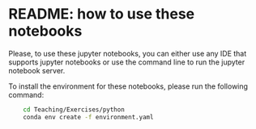 # README: how to use these notebooks

Please, to use these jupyter notebooks, you can either use any IDE that supports jupyter notebooks or use the command line to run the jupyter notebook server.

To install the environment for these notebooks, please run the following command:

```bash
    cd Teaching/Exercises/python
    conda env create -f environment.yaml
```
